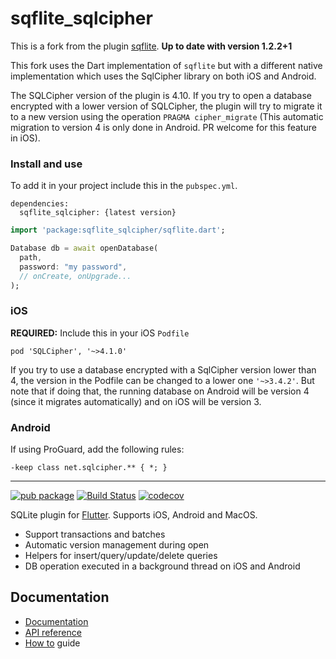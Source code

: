 # sqflite_sqlcipher

This is a fork from the plugin [sqflite](https://github.com/tekartik/sqflite).  **Up to date with version 1.2.2+1**

This fork uses the Dart implementation of `sqflite` but with a different native implementation which uses the SqlCipher library on both iOS and Android. 

The SQLCipher version of the plugin is 4.10. If you try to open a database encrypted with a lower version of SQLCipher, the plugin will try to migrate it to a new version using the operation `PRAGMA cipher_migrate` (This automatic migration to version 4 is only done in Android. PR welcome for this feature in iOS).

### Install and use

To add it in your project include this in the `pubspec.yml`.
```
dependencies:
  sqflite_sqlcipher: {latest version}
```

```dart
import 'package:sqflite_sqlcipher/sqflite.dart';

Database db = await openDatabase(
  path,
  password: "my password",
  // onCreate, onUpgrade...
);
```

### iOS
**REQUIRED:** Include this in your iOS `Podfile`
```
pod 'SQLCipher', '~>4.1.0'
```
If you try to use a database encrypted with a SqlCipher version lower than 4, the version in the Podfile can be changed to a lower one `'~>3.4.2'`. But note that if doing that, the running database on Android will be version 4 (since it migrates automatically) and on iOS will be version 3.

### Android
If using ProGuard, add the following rules:
```
-keep class net.sqlcipher.** { *; }
```

---

[![pub package](https://img.shields.io/pub/v/sqflite.svg)](https://pub.dev/packages/sqflite)
[![Build Status](https://travis-ci.org/tekartik/sqflite.svg?branch=master)](https://travis-ci.org/tekartik/sqflite)
[![codecov](https://codecov.io/gh/tekartik/sqflite/branch/master/graph/badge.svg)](https://codecov.io/gh/tekartik/sqflite)

SQLite plugin for [Flutter](https://flutter.io).
Supports iOS, Android and MacOS.

* Support transactions and batches
* Automatic version management during open
* Helpers for insert/query/update/delete queries
* DB operation executed in a background thread on iOS and Android

## Documentation

* [Documentation](https://github.com/tekartik/sqflite/blob/master/sqflite/README.md)
* [API reference](https://pub.dartlang.org/documentation/sqflite/latest/sqflite/sqflite-library.html)
* [How to](https://github.com/tekartik/sqflite/blob/master/sqflite/doc/how_to.md) guide
